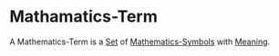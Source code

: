 # Mathamatics-Term

A Mathematics-Term is a [Set](60004.md) of [Mathematics-Symbols](13000033.md) with [Meaning](60002.md).
